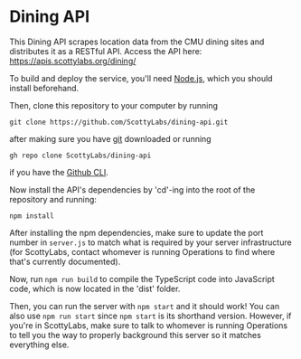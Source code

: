 # Dining API

This Dining API scrapes location data from the CMU dining sites and distributes
it as a RESTful API. Access the API here: https://apis.scottylabs.org/dining/

To build and deploy the service, you'll need [Node.js](https://nodejs.org/en),
which you should install beforehand.


Then, clone this repository to your computer by running
```
git clone https://github.com/ScottyLabs/dining-api.git
```
after making sure you have [git](https://git-scm.com/downloads) downloaded or running
```
gh repo clone ScottyLabs/dining-api
```
if you have the [Github CLI](https://cli.github.com/).

Now install the API's dependencies by 'cd'-ing into the root of the repository and running:
```
npm install
```

After installing the npm dependencies, make sure to update the port number in 
`server.js` to match what is required by your server infrastructure (for 
ScottyLabs, contact whomever is running Operations to find where that's 
currently documented).

Now, run ```npm run build``` to compile the TypeScript code into JavaScript code, which
is now located in the 'dist' folder. 

Then, you can run the server with ```npm start``` and it should work! You can also use 
```npm run start``` since ```npm start``` is its shorthand version. However,
if you're in ScottyLabs, make sure to talk to whomever is running Operations to
tell you the way to properly background this server so it matches everything
else.
